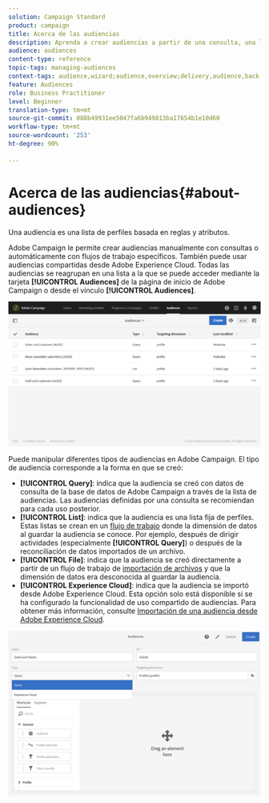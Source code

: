 ```yaml
---
solution: Campaign Standard
product: campaign
title: Acerca de las audiencias
description: Aprenda a crear audiencias a partir de una consulta, una lista o un archivo, y a importarlas desde Adobe Experience Cloud.
audience: audiences
content-type: reference
topic-tags: managing-audiences
context-tags: audience,wizard;audience,overview;delivery,audience,back
feature: Audiences
role: Business Practitioner
level: Beginner
translation-type: tm+mt
source-git-commit: 088b49931ee5047fa6b949813ba17654b1e10d60
workflow-type: tm+mt
source-wordcount: '253'
ht-degree: 90%

---
```



# Acerca de las audiencias{#about-audiences}

Una audiencia es una lista de perfiles basada en reglas y atributos.

Adobe Campaign le permite crear audiencias manualmente con consultas o automáticamente con flujos de trabajo específicos. También puede usar audiencias compartidas desde Adobe Experience Cloud. Todas las audiencias se reagrupan en una lista a la que se puede acceder mediante la tarjeta **[!UICONTROL Audiences]** de la página de inicio de Adobe Campaign o desde el vínculo **[!UICONTROL Audiences]**.

![](assets/audience_1.png)

Puede manipular diferentes tipos de audiencias en Adobe Campaign. El tipo de audiencia corresponde a la forma en que se creó:

* **[!UICONTROL Query]**: indica que la audiencia se creó con datos de  [](../../automating/using/editing-queries.md#about-query-editor) consulta de la base de datos de Adobe Campaign a través de la lista de audiencias. Las audiencias definidas por una consulta se recomiendan para cada uso posterior.
* **[!UICONTROL List]**: indica que la audiencia es una lista fija de perfiles. Estas listas se crean en un [flujo de trabajo](../../automating/using/get-started-workflows.md) donde la dimensión de datos al guardar la audiencia se conoce. Por ejemplo, después de dirigir actividades (especialmente **[!UICONTROL Query]**) o después de la reconciliación de datos importados de un archivo.
* **[!UICONTROL File]**: indica que la audiencia se creó directamente a partir de un flujo de trabajo de [importación de archivos](../../automating/using/load-file.md) y que la dimensión de datos era desconocida al guardar la audiencia.
* **[!UICONTROL Experience Cloud]**: indica que la audiencia se importó desde Adobe Experience Cloud. Esta opción solo está disponible si se ha configurado la funcionalidad de uso compartido de audiencias. Para obtener más información, consulte [Importación de una audiencia desde Adobe Experience Cloud](../../integrating/using/sharing-audiences-with-audience-manager-or-people-core-service.md#importing-an-audience).

![](assets/audience_type_selection.png)
